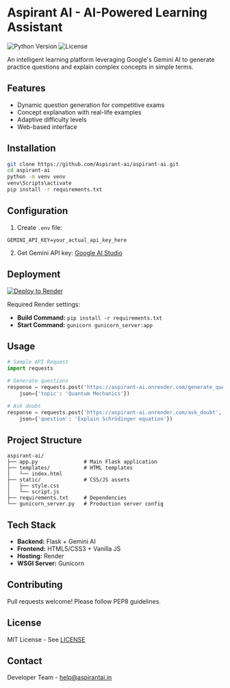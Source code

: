 # Aspirant AI - AI-Powered Learning Assistant

![Python Version](https://img.shields.io/badge/python-3.13%2B-blue)
![License](https://img.shields.io/badge/license-MIT-green)

An intelligent learning platform leveraging Google's Gemini AI to generate practice questions and explain complex concepts in simple terms.

## Features 
- Dynamic question generation for competitive exams
- Concept explanation with real-life examples
- Adaptive difficulty levels
- Web-based interface

## Installation 
```bash
git clone https://github.com/Aspirant-ai/aspirant-ai.git
cd aspirant-ai
python -m venv venv
venv\Scripts\activate
pip install -r requirements.txt
```

## Configuration 
1. Create `.env` file:
```env
GEMINI_API_KEY=your_actual_api_key_here
```
2. Get Gemini API key: [Google AI Studio](https://aistudio.google.com/)

## Deployment 
[![Deploy to Render](https://render.com/images/deploy-to-render-button.svg)](https://render.com/deploy)

Required Render settings:
- **Build Command:** `pip install -r requirements.txt`
- **Start Command:** `gunicorn gunicorn_server:app`

## Usage 
```python
# Sample API Request
import requests

# Generate questions
response = requests.post('https://aspirant-ai.onrender.com/generate_questions', 
    json={'topic': 'Quantum Mechanics'})

# Ask doubt
response = requests.post('https://aspirant-ai.onrender.com/ask_doubt',
    json={'question': 'Explain Schrödinger equation'})
```

## Project Structure 
```
aspirant-ai/
├── app.py               # Main Flask application
├── templates/           # HTML templates
│   └── index.html
├── static/              # CSS/JS assets
│   ├── style.css
│   └── script.js
├── requirements.txt     # Dependencies
└── gunicorn_server.py   # Production server config
```

## Tech Stack 
- **Backend:** Flask + Gemini AI
- **Frontend:** HTML5/CSS3 + Vanilla JS
- **Hosting:** Render
- **WSGI Server:** Gunicorn

## Contributing 
Pull requests welcome! Please follow PEP8 guidelines.

## License 
MIT License - See [LICENSE](LICENSE)

## Contact 
Developer Team - help@aspirantai.in
